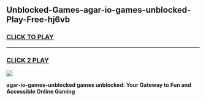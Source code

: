 
## Unblocked-Games-agar-io-games-unblocked-Play-Free-hj6vb
<h3>
<a href="https://premium76.site?title=agar-io-games-unblocked&ref=23A">CLICK TO PLAY</a></h3>
<hr>

<h3>
<a href="https://premium76.site?title=agar-io-games-unblocked&ref=23A">CLICK 2 PLAY</a>
  
</h3>

<a href="https://premium76.site?title=agar-io-games-unblocked&ref=23A"><img src="https://clearcache.store/games.png"></a>


**agar-io-games-unblocked games unblocked: Your Gateway to Fun and Accessible Online Gaming**
